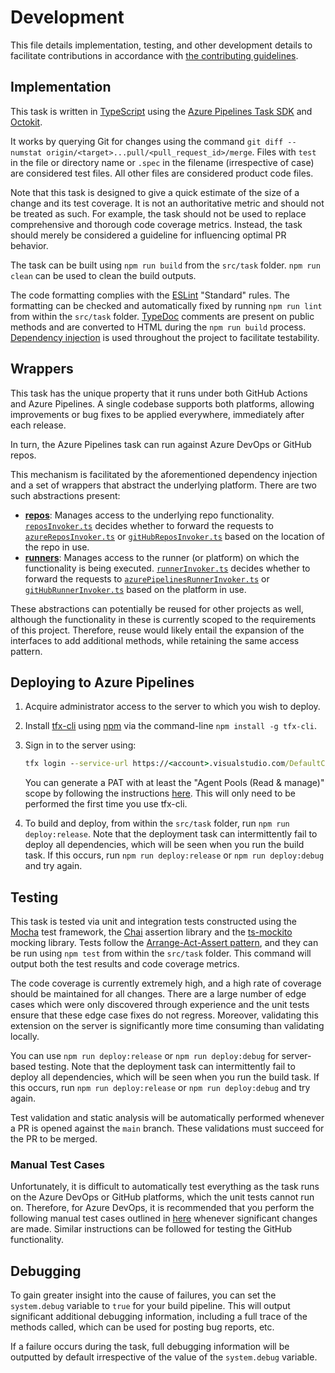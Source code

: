 # Development

This file details implementation, testing, and other development details to
facilitate contributions in accordance with
[the contributing guidelines][contributing].

## Implementation

This task is written in [TypeScript][typescript] using the
[Azure Pipelines Task SDK][sdk] and [Octokit][octokit].

It works by querying Git for changes using the command
`git diff --numstat origin/<target>...pull/<pull_request_id>/merge`. Files with
`test` in the file or directory name or `.spec` in the filename (irrespective
of case) are considered test files. All other files are considered product code
files.

Note that this task is designed to give a quick estimate of the size of a change
and its test coverage. It is not an authoritative metric and should not be
treated as such. For example, the task should not be used to replace
comprehensive and thorough code coverage metrics. Instead, the task should
merely be considered a guideline for influencing optimal PR behavior.

The task can be built using `npm run build` from the `src/task`
folder. `npm run clean` can be used to clean the build outputs.

The code formatting complies with the [ESLint][eslint] "Standard" rules. The
formatting can be checked and automatically fixed by running `npm run lint`
from within the `src/task` folder. [TypeDoc][typedoc] comments are
present on public methods and are converted to HTML during the `npm run build`
process. [Dependency injection][depinjection] is used throughout the project to
facilitate testability.

## Wrappers

This task has the unique property that it runs under both GitHub Actions and
Azure Pipelines. A single codebase supports both platforms, allowing
improvements or bug fixes to be applied everywhere, immediately after each
release.

In turn, the Azure Pipelines task can run against Azure DevOps or GitHub repos.

This mechanism is facilitated by the aforementioned dependency injection and a
set of wrappers that abstract the underlying platform. There are two such
abstractions present:

- [**repos**][reposfolder]: Manages access to the underlying repo functionality.
  [`reposInvoker.ts`][reposinvoker] decides whether to forward the requests to
  [`azureReposInvoker.ts`][azurereposinvoker] or
  [`gitHubReposInvoker.ts`][githubreposinvoker] based on the location of the
  repo in use.
- [**runners**][runnersfolder]: Manages access to the runner (or platform) on
  which the functionality is being executed. [`runnerInvoker.ts`][runnerinvoker]
  decides whether to forward the requests to
  [`azurePipelinesRunnerInvoker.ts`][azurepipelinesrunnerinvoker] or
  [`gitHubRunnerInvoker.ts`][githubrunnerinvoker] based on the platform in use.

These abstractions can potentially be reused for other projects as well,
although the functionality in these is currently scoped to the requirements of
this project. Therefore, reuse would likely entail the expansion of the
interfaces to add additional methods, while retaining the same access pattern.

## Deploying to Azure Pipelines

1. Acquire administrator access to the server to which you wish to deploy.
1. Install [tfx-cli][tfxcli] using [npm][npm] via the command-line
   `npm install -g tfx-cli`.
1. Sign in to the server using:

   ```bat
   tfx login --service-url https://<account>.visualstudio.com/DefaultCollection --token <PAT>
   ```

   You can generate a PAT with at least the "Agent Pools (Read & manage)" scope
   by following the instructions [here][tfxpat]. This will only need to be
   performed the first time you use tfx-cli.
1. To build and deploy, from within the `src/task` folder, run
   `npm run deploy:release`. Note that the deployment task can intermittently
   fail to deploy all dependencies, which will be seen when you run the build
   task. If this occurs, run `npm run deploy:release` or `npm run deploy:debug`
   and try again.

## Testing

This task is tested via unit and integration tests constructed using the
[Mocha][mocha] test framework, the [Chai][chai] assertion library and the
[ts-mockito][tsmockito] mocking library. Tests follow the
[Arrange-Act-Assert pattern][aaa], and they can be run using `npm test` from
within the `src/task` folder. This command will output both the test
results and code coverage metrics.

The code coverage is currently extremely high, and a high rate of coverage
should be maintained for all changes. There are a large number of edge cases
which were only discovered through experience and the unit tests ensure that
these edge case fixes do not regress. Moreover, validating this extension on the
server is significantly more time consuming than validating locally.

You can use `npm run deploy:release` or `npm run deploy:debug` for server-based
testing. Note that the deployment task can intermittently fail to deploy all
dependencies, which will be seen when you run the build task. If this occurs,
run `npm run deploy:release` or `npm run deploy:debug` and try again.

Test validation and static analysis will be automatically performed whenever a
PR is opened against the `main` branch. These validations must succeed for the
PR to be merged.

### Manual Test Cases

Unfortunately, it is difficult to automatically test everything as the task runs
on the Azure DevOps or GitHub platforms, which the unit tests cannot run on.
Therefore, for Azure DevOps, it is recommended that you perform the following
manual test cases outlined in [here][manualtesting] whenever significant changes
are made. Similar instructions can be followed for testing the GitHub
functionality.

## Debugging

To gain greater insight into the cause of failures, you can set the
`system.debug` variable to `true` for your build pipeline. This will output
significant additional debugging information, including a full trace of the
methods called, which can be used for posting bug reports, etc.

If a failure occurs during the task, full debugging information will be
outputted by default irrespective of the value of the `system.debug` variable.

[contributing]: ../.github/CONTRIBUTING.md
[typescript]: https://www.typescriptlang.org/
[sdk]: https://github.com/microsoft/azure-pipelines-task-lib
[octokit]: https://github.com/octokit
[tfxcli]: https://github.com/Microsoft/tfs-cli
[npm]: https://www.npmjs.com/
[tfxpat]: https://docs.microsoft.com/azure/devops/extend/publish/command-line
[mocha]: https://mochajs.org/
[chai]: https://www.chaijs.com/
[tsmockito]: https://github.com/NagRock/ts-mockito
[aaa]: https://automationpanda.com/2020/07/07/arrange-act-assert-a-pattern-for-writing-good-tests/
[eslint]: https://eslint.org/
[typedoc]: https://typedoc.org/
[depinjection]: https://wikipedia.org/wiki/Dependency_injection
[reposfolder]: ../src/task/src/repos/
[reposinvoker]: ../src/task/src/repos/reposInvoker.ts
[azurereposinvoker]: ../src/task/src/repos/azureReposInvoker.ts
[githubreposinvoker]: ../src/task/src/repos/gitHubReposInvoker.ts
[runnersfolder]: ../src/task/src/runners/
[runnerinvoker]: ../src/task/src/runners/runnerInvoker.ts
[azurepipelinesrunnerinvoker]: ../src/task/src/runners/azurePipelinesRunnerInvoker.ts
[githubrunnerinvoker]: ../src/task/src/runners/gitHubRunnerInvoker.ts
[manualtesting]: ../src/task/tests/manualTests/Instructions.md

